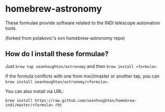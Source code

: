 homebrew-astronomy
==================

These formulae provide software related to the INDI telescope automation tools.

(forked from polakovic's svn homebrew-astronomy repo)

How do I install these formulae?
--------------------------------
Just `brew tap seanhoughton/astronomy` and then `brew install <formula>`.

If the formula conflicts with one from mxcl/master or another tap, you can `brew install seanhoughton/astronomy/<formula>`.

You can also install via URL:


    brew install https://raw.github.com/seanhoughton/homebrew-indi/master/<formula>.rbt
